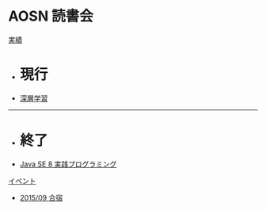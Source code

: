 # AOSN 読書会

[実績]()

 * # 現行
 * [深層学習](ws2-deeplarning.md)
 - - - -
 * # 終了
 * [Java SE 8 実践プログラミング](ws1-java8.md)

[イベント]()

 * [2015/09 合宿](ev1-0913camp.md)

